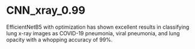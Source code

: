 # CNN_xray_0.99
EfficientNetB5 with optimization has shown excellent results in classifying lung   x-ray images as
COVID-19 pneumonia, viral pneumonia, and lung opacity with a whopping accuracy of 99%.
